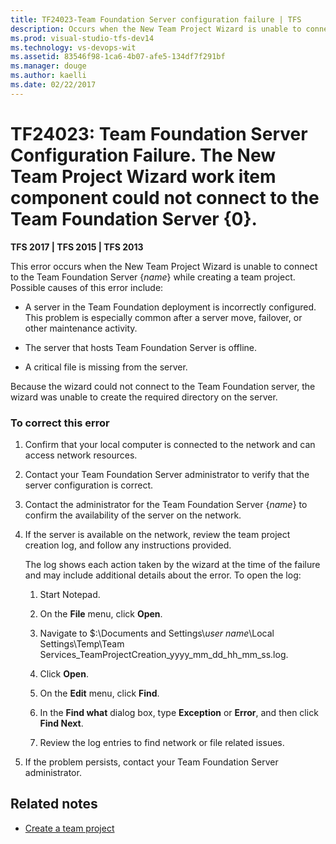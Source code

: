 ```yaml
---
title: TF24023-Team Foundation Server configuration failure | TFS
description: Occurs when the New Team Project Wizard is unable to connect to the Team Foundation Server (TFS) while creating a team project 
ms.prod: visual-studio-tfs-dev14
ms.technology: vs-devops-wit
ms.assetid: 83546f98-1ca6-4b07-afe5-134df7f291bf
ms.manager: douge
ms.author: kaelli
ms.date: 02/22/2017
---
```


# TF24023: Team Foundation Server Configuration Failure. The New Team Project Wizard work item component could not connect to the Team Foundation Server {0}.

**TFS 2017 | TFS 2015 | TFS 2013**

This error occurs when the New Team Project Wizard is unable to connect to the Team Foundation Server {*name*} while creating a team project. Possible causes of this error include:  
  
-   A server in the Team Foundation deployment is incorrectly configured. This problem is especially common after a server move, failover, or other maintenance activity.  
  
-   The server that hosts Team Foundation Server is offline.  
  
-   A critical file is missing from the server.  
  
 Because the wizard could not connect to the Team Foundation server, the wizard was unable to create the required directory on the server.  
  
### To correct this error  
  
1.  Confirm that your local computer is connected to the network and can access network resources.  
  
2.  Contact your Team Foundation Server administrator to verify that the server configuration is correct.  
  
3.  Contact the administrator for the Team Foundation Server {*name*} to confirm the availability of the server on the network.  
  
4.  If the server is available on the network, review the team project creation log, and follow any instructions provided.  
  
     The log shows each action taken by the wizard at the time of the failure and may include additional details about the error. To open the log:  
  
    1.  Start Notepad.  
  
    2.  On the **File** menu, click **Open**.  
  
    3.  Navigate to $:\Documents and Settings\\*user name*\Local Settings\Temp\Team Services_TeamProjectCreation_yyyy_mm_dd_hh_mm_ss.log.  
  
    4.  Click **Open**.  
  
    5.  On the **Edit** menu, click **Find**.  
  
    6.  In the **Find what** dialog box, type **Exception** or **Error**, and then click **Find Next**.  
  
    7.  Review the log entries to find network or file related issues.  
  
5.  If the problem persists, contact your Team Foundation Server administrator.  
  
## Related notes
- [Create a team project](../../../accounts/create-team-project.md) 